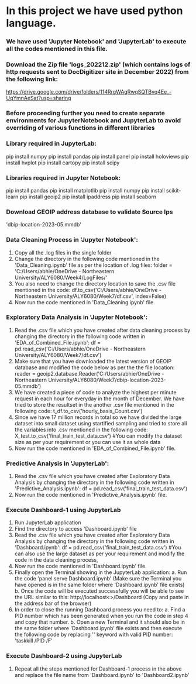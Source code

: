 # In this project we have used python language.
### We have used 'Jupyter Notebook' and 'JupyterLab' to execute all the codes mentioned in this file.
### Download the Zip file 'logs_202212.zip' (which contains logs of http requests sent to DocDigitizer site in December 2022) from the following link:
https://drive.google.com/drive/folders/114RrgWAgRwqSQTBvq4Ee_-UqYmnAeSat?usp=sharing
### Before proceeding further you need to create separate environments for JupyterNotebook and JupyterLab to avoid overriding of various functions in different libraries

### Library required in JupyterLab:
pip install numpy
pip install pandas
pip install panel
pip install holoviews
pip install hvplot
pip install cartopy
pip install scipy

### Libraries required in Jupyter Notebook:
pip install pandas 
pip install matplotlib 
pip install numpy 
pip install scikit-learn 
pip install geoip2 
pip install ipaddress 
pip install seaborn

### Download GEOIP address database to validate Source Ips
'dbip-location-2023-05.mmdb'


### Data Cleaning Process in 'Jupyter Notebook':
1. Copy all the .log files in the single folder
2. Change the directory in the following code mentioned in the 'Data_Cleaning.ipynb' file as per the location of .log files:
folder = 'C:/Users/abhie/OneDrive - Northeastern University/ALY6080/Week4/LogFiles/'
3. You also need to change the directory location to save the .csv file mentioned in the code:
df.to_csv('C:/Users/abhie/OneDrive - Northeastern University/ALY6080/Week7/df.csv', index=False)
4. Now run the code mentioned in 'Data_Cleaning.ipynb' file.

### Exploratory Data Analysis in 'Jupyter Notebook':
1. Read the .csv file which you have created after data cleaning process by changing the directory in the following code written in 'EDA_of_Combined_File.ipynb':
df = pd.read_csv('C:/Users/abhie/OneDrive - Northeastern University/ALY6080/Week7/df.csv')
2. Make sure that you have downloaded the latest version of GEOIP database and modified the code below as per the the file location:
reader = geoip2.database.Reader('C:/Users/abhie/OneDrive - Northeastern University/ALY6080/Week7/dbip-location-2023-05.mmdb')
3. We have created a piece of code to analyze the highest per minute request in each hour for everyday in the month of December. 
   We have tried to store the resultset in the another .csv file mentioned in the following code:
t_df.to_csv('hourly_basis_Count.csv')
4. Since we have 17 million records in total so we have divided the large dataset into small dataset using startified sampling
   and tried to store all the variables into .csv mentioned in the following code:
X_test.to_csv('final_train_test_data.csv') #You can modify the dataset size as per your requirement or you can use it as whole data
5. Now run the code mentioned in 'EDA_of_Combined_File.ipynb' file.

### Predictive Analysis in 'JupyterLab':
1. Read the .csv file which you have created after Exploratory Data Analysis by changing the directory in the following code written in 'Predictive_Analysis.ipynb':
df = pd.read_csv('final_train_test_data.csv')
2. Now run the code mentioned in 'Predictive_Analysis.ipynb' file.

### Execute Dashboard-1 using JupyterLab
1. Run JupyterLab application
2. Find the directory to access 'Dashboard.ipynb' file
2. Read the .csv file which you have created after Exploratory Data Analysis by changing the directory in the following code written in 'Dashboard.ipynb':
df = pd.read_csv('final_train_test_data.csv') #You can also use the large dataset as per your requirement and modify the code in the data cleaning process,
3. Now run the code mentioned in 'Dashboard.ipynb' file.
4. Finally open the Terminal showing in the JupyterLab application:
a. Run the code 'panel serve Dashboard.ipynb' (Make sure the Terminal you have opened is in the same folder where 'Dashboard.ipynb' file exists)
b. Once the code will be executed successfully you will be able to see the URL similar to this: http://localhost<>/Dashboard (Copy and paste in the address bar of the browser)
5. In order to close the running Dashboard process you need to:
a. Find a PID number which has been generated when you run the code in step 4 and copy that number.
b. Open a new Terminal and it should also be in the same folder where 'Dashboard.ipynb' file exists 
   and then execute the following code by replacing '<PID>' keyword with valid PID number:
   'taskkill /PID <PID> /F'
### Execute Dashboard-2 using JupyterLab

1. Repeat all the steps mentioned for Dashboard-1 process in the above and replace the file name from 'Dashboard.ipynb' to 'Dashboard2.ipynb'
